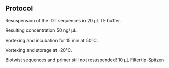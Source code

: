 ﻿---
aimtask: Preparation Sequences
protocol: "-"
date: 2019-07-01 
participants: Lena Schorr, Ruben Caspary, Eva Neugebauer
---  
  
## Protocol  
  
Resuspension of the IDT sequences in 20 µL TE buffer.

Resulting concentration 50 ng/ µL.

Vortexing and incubation for 15 min at 50°C.

Vortexing and storage at -20°C.

  

Biotwist sequences and primer still not resuspended!
10 µL Filtertip-Spitzen
